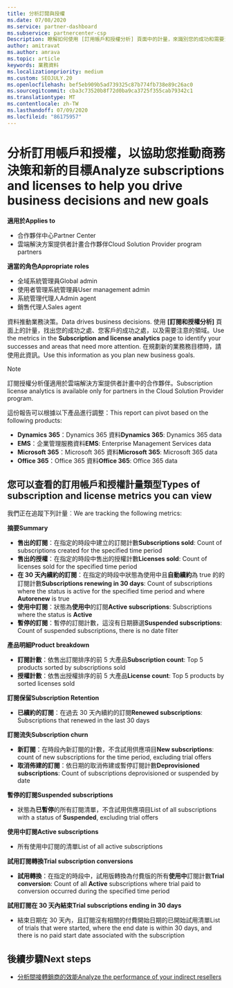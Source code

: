 ```yaml
---
title: 分析訂閱與授權
ms.date: 07/08/2020
ms.service: partner-dashboard
ms.subservice: partnercenter-csp
Description: 瞭解如何使用 [訂用帳戶和授權分析] 頁面中的計量，來識別您的成功和需要注意的區域。
author: amitravat
ms.author: amrava
ms.topic: article
keywords: 業務資料
ms.localizationpriority: medium
ms.custom: SEOJULY.20
ms.openlocfilehash: bef5eb909b5ad739325c87b774fb738e89c26ac0
ms.sourcegitcommit: cba3c73520b8f72d0ba9ca3725f355cab79342c1
ms.translationtype: MT
ms.contentlocale: zh-TW
ms.lasthandoff: 07/09/2020
ms.locfileid: "86175957"
---
```

# <a name="analyze-subscriptions-and-licenses-to-help-you-drive-business-decisions-and-new-goals"></a><span data-ttu-id="ff83c-104">分析訂用帳戶和授權，以協助您推動商務決策和新的目標</span><span class="sxs-lookup"><span data-stu-id="ff83c-104">Analyze subscriptions and licenses to help you drive business decisions and new goals</span></span>

<span data-ttu-id="ff83c-105">**適用於**</span><span class="sxs-lookup"><span data-stu-id="ff83c-105">**Applies to**</span></span>

- <span data-ttu-id="ff83c-106">合作夥伴中心</span><span class="sxs-lookup"><span data-stu-id="ff83c-106">Partner Center</span></span>
- <span data-ttu-id="ff83c-107">雲端解決方案提供者計畫合作夥伴</span><span class="sxs-lookup"><span data-stu-id="ff83c-107">Cloud Solution Provider program partners</span></span>

<span data-ttu-id="ff83c-108">**適當的角色**</span><span class="sxs-lookup"><span data-stu-id="ff83c-108">**Appropriate roles**</span></span>

- <span data-ttu-id="ff83c-109">全域系統管理員</span><span class="sxs-lookup"><span data-stu-id="ff83c-109">Global admin</span></span>
- <span data-ttu-id="ff83c-110">使用者管理系統管理員</span><span class="sxs-lookup"><span data-stu-id="ff83c-110">User management admin</span></span>
- <span data-ttu-id="ff83c-111">系統管理代理人</span><span class="sxs-lookup"><span data-stu-id="ff83c-111">Admin agent</span></span>
- <span data-ttu-id="ff83c-112">銷售代理人</span><span class="sxs-lookup"><span data-stu-id="ff83c-112">Sales agent</span></span>

<span data-ttu-id="ff83c-113">資料推動業務決策。</span><span class="sxs-lookup"><span data-stu-id="ff83c-113">Data drives business decisions.</span></span> <span data-ttu-id="ff83c-114">使用 **\[訂閱和授權分析\]** 頁面上的計量，找出您的成功之處、您客戶的成功之處，以及需要注意的領域。</span><span class="sxs-lookup"><span data-stu-id="ff83c-114">Use the metrics in the **Subscription and license analytics** page to identify your successes and areas that need more attention.</span></span> <span data-ttu-id="ff83c-115">在規劃新的業務務目標時，請使用此資訊。</span><span class="sxs-lookup"><span data-stu-id="ff83c-115">Use this information as you plan new business goals.</span></span>

> [!NOTE]
> <span data-ttu-id="ff83c-116">訂閱授權分析僅適用於雲端解決方案提供者計畫中的合作夥伴。</span><span class="sxs-lookup"><span data-stu-id="ff83c-116">Subscription license analytics is available only for partners in the Cloud Solution Provider program.</span></span>


<span data-ttu-id="ff83c-117">這份報告可以根據以下產品進行調整：</span><span class="sxs-lookup"><span data-stu-id="ff83c-117">This report can pivot based on the following products:</span></span>

 - <span data-ttu-id="ff83c-118">**Dynamics 365**：Dynamics 365 資料</span><span class="sxs-lookup"><span data-stu-id="ff83c-118">**Dynamics 365**: Dynamics 365 data</span></span>  
 - <span data-ttu-id="ff83c-119">**EMS**：企業管理服務資料</span><span class="sxs-lookup"><span data-stu-id="ff83c-119">**EMS**: Enterprise Management Services data</span></span>  
 - <span data-ttu-id="ff83c-120">**Microsoft 365**：Microsoft 365 資料</span><span class="sxs-lookup"><span data-stu-id="ff83c-120">**Microsoft 365**: Microsoft 365 data</span></span>  
 - <span data-ttu-id="ff83c-121">**Office 365**：Office 365 資料</span><span class="sxs-lookup"><span data-stu-id="ff83c-121">**Office 365**: Office 365 data</span></span>  


## <a name="types-of-subscription-and-license-metrics-you-can-view"></a><span data-ttu-id="ff83c-122">您可以查看的訂用帳戶和授權計量類型</span><span class="sxs-lookup"><span data-stu-id="ff83c-122">Types of subscription and license metrics you can view</span></span>

<span data-ttu-id="ff83c-123">我們正在追蹤下列計量︰</span><span class="sxs-lookup"><span data-stu-id="ff83c-123">We are tracking the following metrics:</span></span>

<span data-ttu-id="ff83c-124">**摘要**</span><span class="sxs-lookup"><span data-stu-id="ff83c-124">**Summary**</span></span>  
 - <span data-ttu-id="ff83c-125">**售出的訂閱**：在指定的時段中建立的訂閱計數</span><span class="sxs-lookup"><span data-stu-id="ff83c-125">**Subscriptions sold**: Count of subscriptions created for the specified time period</span></span>  
 - <span data-ttu-id="ff83c-126">**售出的授權**：在指定的時段中售出的授權計數</span><span class="sxs-lookup"><span data-stu-id="ff83c-126">**Licenses sold**: Count of licenses sold for the specified time period</span></span>   
 - <span data-ttu-id="ff83c-127">**在 30 天內續約的訂閱**：在指定的時段中狀態為使用中且**自動續約**為 true 的的訂閱計數</span><span class="sxs-lookup"><span data-stu-id="ff83c-127">**Subscriptions renewing in 30 days**: Count of subscriptions where the status is active for the specified time period and where **Autorenew** is true</span></span>
 - <span data-ttu-id="ff83c-128">**使用中訂閱**：狀態為**使用中**的訂閱</span><span class="sxs-lookup"><span data-stu-id="ff83c-128">**Active subscriptions**: Subscriptions where the status is **Active**</span></span>  
 - <span data-ttu-id="ff83c-129">**暫停的訂閱**：暫停的訂閱計數，這沒有日期篩選</span><span class="sxs-lookup"><span data-stu-id="ff83c-129">**Suspended subscriptions**: Count of suspended subscriptions, there is no date filter</span></span>  

<span data-ttu-id="ff83c-130">**產品明細**</span><span class="sxs-lookup"><span data-stu-id="ff83c-130">**Product breakdown**</span></span>  
 - <span data-ttu-id="ff83c-131">**訂閱計數**：依售出訂閱排序的前 5 大產品</span><span class="sxs-lookup"><span data-stu-id="ff83c-131">**Subscription count**: Top 5 products sorted by subscriptions sold</span></span>  
 - <span data-ttu-id="ff83c-132">**授權計數**：依售出授權排序的前 5 大產品</span><span class="sxs-lookup"><span data-stu-id="ff83c-132">**License count**: Top 5 products by sorted licenses sold</span></span>

<span data-ttu-id="ff83c-133">**訂閱保留**</span><span class="sxs-lookup"><span data-stu-id="ff83c-133">**Subscription Retention**</span></span>
 - <span data-ttu-id="ff83c-134">**已續約的訂閱**：在過去 30 天內續約的訂閱</span><span class="sxs-lookup"><span data-stu-id="ff83c-134">**Renewed subscriptions**: Subscriptions that renewed in the last 30 days</span></span>  

<span data-ttu-id="ff83c-135">**訂閱流失**</span><span class="sxs-lookup"><span data-stu-id="ff83c-135">**Subscription churn**</span></span>  
 - <span data-ttu-id="ff83c-136">**新訂閱**：在時段內新訂閱的計數，不含試用供應項目</span><span class="sxs-lookup"><span data-stu-id="ff83c-136">**New subscriptions**: count of new subscriptions for the time period, excluding trial offers</span></span>  
 - <span data-ttu-id="ff83c-137">**取消佈建的訂閱**：依日期的取消佈建或暫停訂閱計數</span><span class="sxs-lookup"><span data-stu-id="ff83c-137">**Deprovisioned subscriptions**: Count of subscriptions deprovisioned or suspended by date</span></span>  

<span data-ttu-id="ff83c-138">**暫停的訂閱**</span><span class="sxs-lookup"><span data-stu-id="ff83c-138">**Suspended subscriptions**</span></span>  
 - <span data-ttu-id="ff83c-139">狀態為**已暫停**的所有訂閱清單，不含試用供應項目</span><span class="sxs-lookup"><span data-stu-id="ff83c-139">List of all subscriptions with a status of **Suspended**, excluding trial offers</span></span>  
  
<span data-ttu-id="ff83c-140">**使用中訂閱**</span><span class="sxs-lookup"><span data-stu-id="ff83c-140">**Active subscriptions**</span></span>
 - <span data-ttu-id="ff83c-141">所有使用中訂閱的清單</span><span class="sxs-lookup"><span data-stu-id="ff83c-141">List of all active subscriptions</span></span>  

<span data-ttu-id="ff83c-142">**試用訂閱轉換**</span><span class="sxs-lookup"><span data-stu-id="ff83c-142">**Trial subscription conversions**</span></span>  
 - <span data-ttu-id="ff83c-143">**試用轉換**：在指定的時段中，試用版轉換為付費版的所有**使用中**訂閱計數</span><span class="sxs-lookup"><span data-stu-id="ff83c-143">**Trial conversion**: Count of all **Active** subscriptions where trial paid to conversion occurred during the specified time period</span></span>  

<span data-ttu-id="ff83c-144">**試用訂閱在 30 天內結束**</span><span class="sxs-lookup"><span data-stu-id="ff83c-144">**Trial subscriptions ending in 30 days**</span></span>  
 - <span data-ttu-id="ff83c-145">結束日期在 30 天內，且訂閱沒有相關的付費開始日期的已開始試用清單</span><span class="sxs-lookup"><span data-stu-id="ff83c-145">List of trials that were started, where the end date is within 30 days, and there is no paid start date associated with the subscription</span></span>  

## <a name="next-steps"></a><span data-ttu-id="ff83c-146">後續步驟</span><span class="sxs-lookup"><span data-stu-id="ff83c-146">Next steps</span></span>

- [<span data-ttu-id="ff83c-147">分析間接轉銷商的效能</span><span class="sxs-lookup"><span data-stu-id="ff83c-147">Analyze the performance of your indirect resellers</span></span>](analyze-indirect-resellers.md)